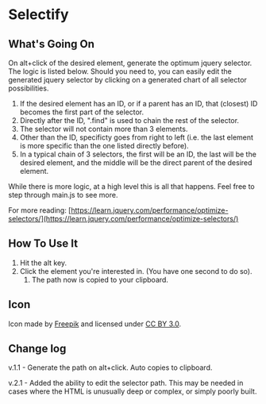 # Selectify

## What's Going On

On alt+click of the desired element, generate the optimum jquery selector. The logic is listed below. Should you need to, you can easily edit the generated jquery selector by clicking on a generated chart of all selector possibilities.

1. If the desired element has an ID, or if a parent has an ID, that (closest) ID becomes the first part of the selector. 
2. Directly after the ID, ".find" is used to chain the rest of the selector. 
3. The selector will not contain more than 3 elements.
4. Other than the ID, specificty goes from right to left (i.e. the last element is more specific than the one listed directly before).
5. In a typical chain of 3 selectors, the first will be an ID, the last will be the desired element, and the middle will be the direct parent of the desired element. 

While there is more logic, at a high level this is all that happens. Feel free to step through main.js to see more.

For more reading: [https://learn.jquery.com/performance/optimize-selectors/](https://learn.jquery.com/performance/optimize-selectors/)

## How To Use It
1.  Hit the alt key.
1.  Click the element you're interested in. (You have one second to do so).  
	1.  The path now is copied to your clipboard.  

## Icon
Icon made by [Freepik](http://www.flaticon.com) and licensed under [CC BY 3.0](http://creativecommons.org/licenses/by/3.0/).

## Change log
v.1.1 - Generate the path on alt+click. Auto copies to clipboard.

v.2.1 - Added the ability to edit the selector path. This may be needed in cases where the HTML is unusually deep or complex, or simply poorly built.